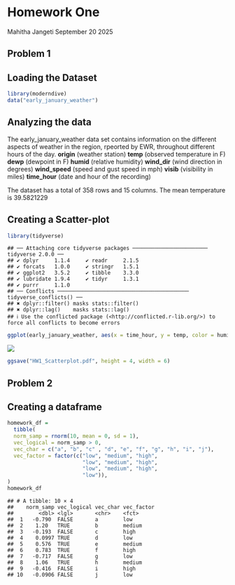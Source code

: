 Homework One
================
Mahitha Jangeti
September 20 2025

## Problem 1

## Loading the Dataset

``` r
library(moderndive)
data("early_january_weather")
```

## Analyzing the data

The early_january_weather data set contains information on the different
aspects of weather in the region, rpeorted by EWR, throughout different
hours of the day. **origin** (weather station) **temp** (observed
temperature in F) **dewp** (dewpoint in F) **humid** (relative humidity)
**wind_dir** (wind direction in degrees) **wind_speed** (speed and gust
speed in mph) **visib** (visibility in miles) **time_hour** (date and
hour of the recording)

The dataset has a total of 358 rows and 15 columns. The mean temperature
is 39.5821229

## Creating a Scatter-plot

``` r
library(tidyverse)
```

    ## ── Attaching core tidyverse packages ──────────────────────── tidyverse 2.0.0 ──
    ## ✔ dplyr     1.1.4     ✔ readr     2.1.5
    ## ✔ forcats   1.0.0     ✔ stringr   1.5.1
    ## ✔ ggplot2   3.5.2     ✔ tibble    3.3.0
    ## ✔ lubridate 1.9.4     ✔ tidyr     1.3.1
    ## ✔ purrr     1.1.0     
    ## ── Conflicts ────────────────────────────────────────── tidyverse_conflicts() ──
    ## ✖ dplyr::filter() masks stats::filter()
    ## ✖ dplyr::lag()    masks stats::lag()
    ## ℹ Use the conflicted package (<http://conflicted.r-lib.org/>) to force all conflicts to become errors

``` r
ggplot(early_january_weather, aes(x = time_hour, y = temp, color = humid)) + geom_point()
```

![](p8105_hw1_mj3229_files/figure-gfm/unnamed-chunk-2-1.png)<!-- -->

``` r
ggsave("HW1_Scatterplot.pdf", height = 4, width = 6)
```

## Problem 2

## Creating a dataframe

``` r
homework_df = 
  tibble(
  norm_samp = rnorm(10, mean = 0, sd = 1),
  vec_logical = norm_samp > 0,
  vec_char = c("a", "b", "c" , "d", "e", "f", "g", "h", "i", "j"),
  vec_factor = factor(c("low", "medium", "high",
                        "low", "medium", "high",
                        "low", "medium", "high",
                        "low")),
)
homework_df
```

    ## # A tibble: 10 × 4
    ##    norm_samp vec_logical vec_char vec_factor
    ##        <dbl> <lgl>       <chr>    <fct>     
    ##  1   -0.790  FALSE       a        low       
    ##  2    1.20   TRUE        b        medium    
    ##  3   -0.193  FALSE       c        high      
    ##  4    0.0997 TRUE        d        low       
    ##  5    0.576  TRUE        e        medium    
    ##  6    0.783  TRUE        f        high      
    ##  7   -0.717  FALSE       g        low       
    ##  8    1.06   TRUE        h        medium    
    ##  9   -0.416  FALSE       i        high      
    ## 10   -0.0906 FALSE       j        low
